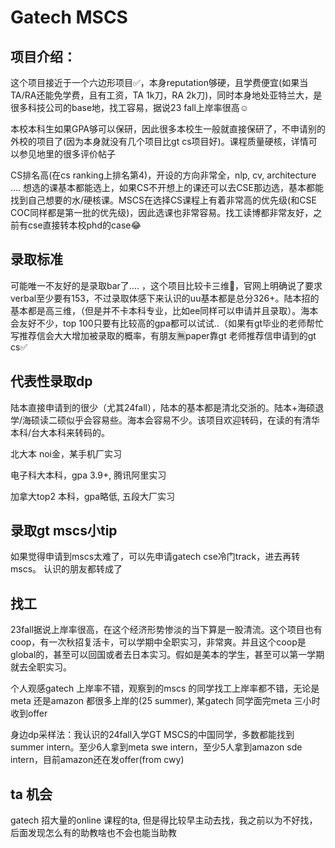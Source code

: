 
# Gatech MSCS

## 项目介绍：
这个项目接近于一个六边形项目✅，本身reputation够硬，且学费便宜(如果当TA/RA还能免学费，且有工资，TA 1k刀，RA 2k刀)，同时本身地处亚特兰大，是很多科技公司的base地，找工容易，据说23 fall上岸率很高☺️

本校本科生如果GPA够可以保研，因此很多本校生一般就直接保研了，不申请别的外校的项目了(因为本身就没有几个项目比gt cs项目好)。课程质量硬核，详情可以参见地里的很多评价帖子

CS排名高(在cs ranking上排名第4)，开设的方向非常全，nlp, cv, architecture …. 想选的课基本都能选上，如果CS不开想上的课还可以去CSE那边选，基本都能找到自己想要的水/硬核课。MSCS在选择CS课程上有着非常高的优先级(和CSE COC同样都是第一批的优先级)，因此选课也非常容易。找工读博都非常友好，之前有cse直接转本校phd的case😂

## 录取标准

可能唯一不友好的是录取bar了…. ，这个项目比较卡三维🙏，官网上明确说了要求verbal至少要有153，不过录取体感下来认识的uu基本都是总分326+。陆本招的基本都是高三维，（但是并不卡本科专业，比如ee同样可以申请并且录取）。海本会友好不少，top 100只要有比较高的gpa都可以试试..（如果有gt毕业的老师帮忙写推荐信会大大增加被录取的概率，有朋友🈚️paper靠gt 老师推荐信申请到的gt cs✅

## 代表性录取dp
陆本直接申请到的很少（尤其24fall），陆本的基本都是清北交浙的。陆本+海硕退学/海硕读二硕似乎会容易些。海本会容易不少。该项目欢迎转码，在读的有清华本科/台大本科来转码的。

北大本 noi金，某手机厂实习

电子科大本科，gpa 3.9+, 腾讯阿里实习

加拿大top2 本科，gpa略低, 五段大厂实习

## 录取gt mscs小tip
如果觉得申请到mscs太难了，可以先申请gatech cse冷门track，进去再转mscs。
认识的朋友都转成了



## 找工
23fall据说上岸率很高，在这个经济形势惨淡的当下算是一股清流。这个项目也有coop，有一次秋招复活卡，可以学期中全职实习，非常爽。并且这个coop是global的，甚至可以回国或者去日本实习。假如是美本的学生，甚至可以第一学期就去全职实习。

个人观感gatech 上岸率不错，观察到的mscs 的同学找工上岸率都不错，无论是meta 还是amazon 都很多上岸的(25 summer), 某gatech 同学面完meta 三小时收到offer

身边dp采样法：我认识的24fall入学GT MSCS的中国同学，多数都能找到summer intern。至少6人拿到meta swe intern，至少5人拿到amazon sde intern，目前amazon还在发offer(from cwy)

## ta 机会
gatech 招大量的online 课程的ta, 
但是得比较早主动去找，我之前以为不好找，后面发现怎么有的助教啥也不会也能当助教